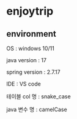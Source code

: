 # enjoytrip

## environment
OS : windows 10/11

java version : 17

spring version : 2.7.17

IDE : VS code

테이블 col 명 : snake_case

java 변수 명 : camelCase
